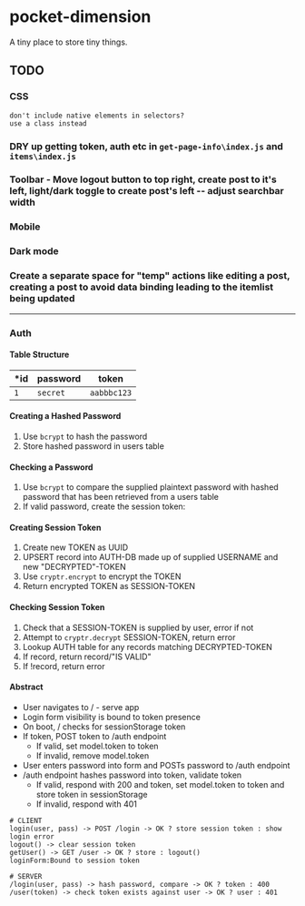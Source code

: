 # pocket-dimension

A tiny place to store tiny things.

## TODO

### CSS

```
don't include native elements in selectors?
use a class instead
```

### DRY up getting token, auth etc in `get-page-info\index.js` and `items\index.js`

### Toolbar - Move logout button to top right, create post to it's left, light/dark toggle to create post's left -- adjust searchbar width

### Mobile

### Dark mode

### Create a separate space for "temp" actions like editing a post, creating a post to avoid data binding leading to the itemlist being updated

---

### Auth

#### Table Structure

| *id | password | token       |
| --- | -------- | ----------- |
| `1` | `secret` | `aabbbc123` |

#### Creating a Hashed Password

1. Use `bcrypt` to hash the password
2. Store hashed password in users table

#### Checking a Password

1. Use `bcrypt` to compare the supplied plaintext password with hashed password that has been retrieved from a users table
2. If valid password, create the session token:

#### Creating Session Token

1. Create new TOKEN as UUID
2. UPSERT record into AUTH-DB made up of supplied USERNAME and new "DECRYPTED"-TOKEN
3. Use `cryptr.encrypt` to encrypt the TOKEN
4. Return encrypted TOKEN as SESSION-TOKEN

#### Checking Session Token

1. Check that a SESSION-TOKEN is supplied by user, error if not
2. Attempt to `cryptr.decrypt` SESSION-TOKEN, return error
3. Lookup AUTH table for any records matching DECRYPTED-TOKEN
4. If record, return record/"IS VALID"
5. If !record, return error

#### Abstract

- User navigates to / - serve app
- Login form visibility is bound to token presence
- On boot, / checks for sessionStorage token
- If token, POST token to /auth endpoint
  - If valid, set model.token to token
  - If invalid, remove model.token
- User enters password into form and POSTs password to /auth endpoint
- /auth endpoint hashes password into token, validate token
  - If valid, respond with 200 and token, set model.token to token and store token in sessionStorage
  - If invalid, respond with 401

```
# CLIENT
login(user, pass) -> POST /login -> OK ? store session token : show login error
logout() -> clear session token
getUser() -> GET /user -> OK ? store : logout()
loginForm:Bound to session token

# SERVER
/login(user, pass) -> hash password, compare -> OK ? token : 400
/user(token) -> check token exists against user -> OK ? user : 401
```